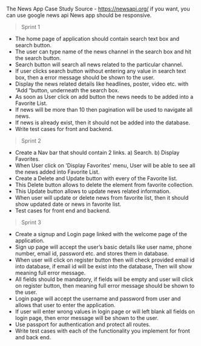 The News App Case Study
Source - https://newsapi.org/
if you want, you can use google news api
News app should be responsive.


> Sprint 1
- The home page of application should contain search text box and search button.
- The user can type name of the news channel in the search box and hit the search button.
- Search button will search all news related to the particular channel.
- If user clicks search button without entering any value in search text box, then a error message should be shown to the user.
- Display the news related details like headlines, poster, video etc. with “Add “button, underneath the search box.
- As soon as User click on add button the news needs to be added into a Favorite List.
- If news will be more than 10 then pagination will be used to navigate all news.
- If news is already exist, then it should not be added into the database.
- Write test cases for front and backend.


> Sprint 2
- Create a Nav bar that should contain 2 links.
    a) Search.
    b) Display Favorites.
- When User click on 'Display Favorites' menu, User will be able to see all the news added into Favorite List.
- Create a Delete and Update button with every of the Favorite list.
- This Delete button allows to delete the element from favorite collection.
- This Update button allows to update news related information.
- When user will update or delete news from favorite list, then it should show updated date or news in favorite list.
- Test cases for front end and backend.


> Sprint 3
- Create a signup and Login page linked with the welcome page of the application.
- Sign up page will accept the user’s basic details like user name, phone number, email id, password etc. and stores them in database.
- When user will click on register button then will check provided email id into database, if email id will be exist into the database, Then will show meaning full error message.
- All fields should be mandatory, if fields will be empty and user will click on register button, then meaning full error message should be shown to the user.
- Login page will accept the username and password from user and allows that user to enter the application.
- If user will enter wrong values in login page or will left blank all fields on login page, then error message will be shown to the user.
- Use passport for authentication and protect all routes.
- Write test cases with each of the functionality you implement for front and back end.
